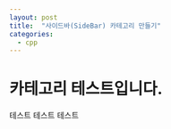 ```yaml
---
layout: post
title:  "사이드바(SideBar) 카테고리 만들기"
categories:
  - cpp
---
```

# 카테고리 테스트입니다.

테스트 테스트 테스트
